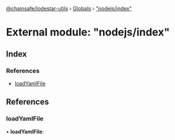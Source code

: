 [@chainsafe/lodestar-utils](../README.md) › [Globals](../globals.md) › ["nodejs/index"](_nodejs_index_.md)

# External module: "nodejs/index"

## Index

### References

* [loadYamlFile](_nodejs_index_.md#loadyamlfile)

## References

###  loadYamlFile

• **loadYamlFile**:
